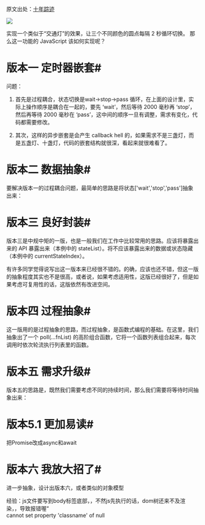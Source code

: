 
原文出处：[十年踪迹](https://www.h5jun.com/post/how-to-write-better-js-code.html)

![](https://p3.ssl.qhimg.com/t0111abe7db051d82e7.jpg)

实现一个类似于“交通灯”的效果，让三个不同颜色的圆点每隔 2 秒循环切换。
那么这一功能的 JavaScript 该如何实现呢？

# 版本一 定时器嵌套#
问题：

1. 首先是过程耦合，状态切换是wait->stop->pass 循环，在上面的设计里，实际上操作顺序是耦合在一起的，要先 ‘wait’，然后等待 2000 毫秒再 ‘stop’，然后再等待 2000 毫秒在 ‘pass’，这中间的顺序一旦有调整，需求有变化，代码都需要修改。

2. 其次，这样的异步嵌套是会产生 callback hell 的，如果需求不是三盏灯，而是五盏灯、十盏灯，代码的嵌套结构就很深，看起来就很难看了。

# 版本二 数据抽象#

要解决版本一的过程耦合问题，最简单的思路是将状态['wait','stop','pass']抽象出来：


# 版本三 良好封装#

版本三是中规中矩的一版，也是一般我们在工作中比较常用的思路。应该将暴露出来的 API 暴露出来（本例中的 stateList）。将不应该暴露出来的数据或状态隐藏（本例中的 currentStateIndex）。

有许多同学觉得说写出这一版本来已经很不错的。的确，应该也还不错，但这一版的抽象程度其实也不是很高，或者说，如果考虑适用性，这版已经很好了，但是如果考虑可复用性的话，这版依然有改进空间。

# 版本四 过程抽象#

这一版用的是过程抽象的思路，而过程抽象，是函数式编程的基础。在这里，我们抽象出了一个 poll(...fnList) 的高阶组合函数，它将一个函数列表组合起来，每次调用时依次轮流执行列表里的函数。


# 版本五 需求升级#

版本五的思路是，既然我们需要考虑不同的持续时间，那么我们需要将等待时间抽象出来：

# 版本5.1 更加易读#

把Promise改成async和await


# 版本六 我放大招了#

进一步抽象，设计出版本六，或者类似的对象模型


经验：js文件要写到body标签底部，，不然js先执行的话，dom树还来不及渲染，，导致报错喔“ 	
	cannot set property 'classname' of null